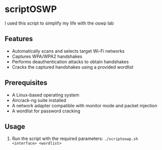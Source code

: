 # scriptOSWP



I used this script to simplify my life with the oswp lab

## Features

- Automatically scans and selects target Wi-Fi networks
- Captures WPA/WPA2 handshakes
- Performs deauthentication attacks to obtain handshakes
- Cracks the captured handshakes using a provided wordlist

## Prerequisites

- A Linux-based operating system
- Aircrack-ng suite installed
- A network adapter compatible with monitor mode and packet injection
- A wordlist for password cracking

## Usage

1. Run the script with the required parameters:
`./scriptoswp.sh <interface> <wordlist>`

